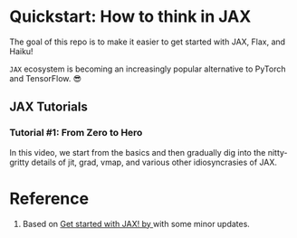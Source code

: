 # Quickstart: How to think in JAX

The goal of this repo is to make it easier to get started with JAX, Flax, and Haiku!

`JAX` ecosystem is becoming an increasingly popular alternative to PyTorch and TensorFlow. 😎

## JAX Tutorials
### Tutorial #1: From Zero to Hero
In this video, we start from the basics and then gradually dig into the nitty-gritty details of jit, grad, vmap, and various other idiosyncrasies of JAX.



# Reference
1. Based on [Get started with JAX! by ](https://github.com/gordicaleksa/get-started-with-JAX) with some minor updates.
